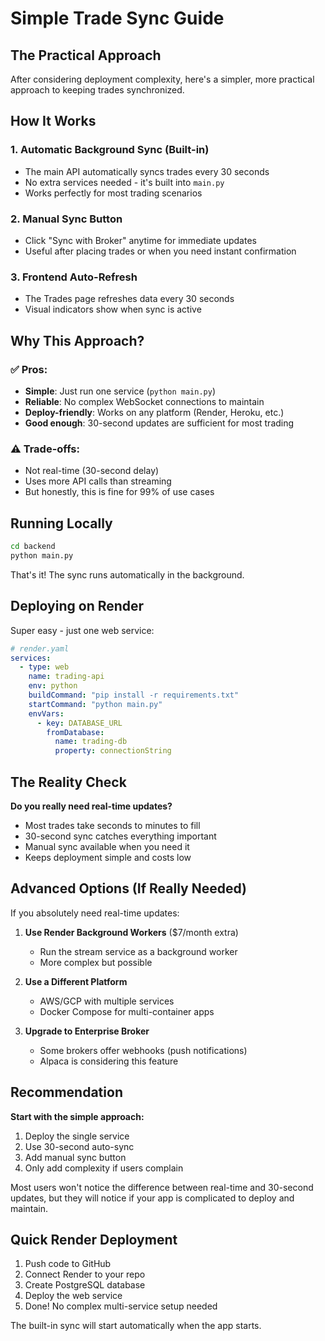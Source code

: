 # Simple Trade Sync Guide

## The Practical Approach

After considering deployment complexity, here's a simpler, more practical approach to keeping trades synchronized.

## How It Works

### 1. Automatic Background Sync (Built-in)
- The main API automatically syncs trades every 30 seconds
- No extra services needed - it's built into `main.py`
- Works perfectly for most trading scenarios

### 2. Manual Sync Button
- Click "Sync with Broker" anytime for immediate updates
- Useful after placing trades or when you need instant confirmation

### 3. Frontend Auto-Refresh
- The Trades page refreshes data every 30 seconds
- Visual indicators show when sync is active

## Why This Approach?

### ✅ Pros:
- **Simple**: Just run one service (`python main.py`)
- **Reliable**: No complex WebSocket connections to maintain
- **Deploy-friendly**: Works on any platform (Render, Heroku, etc.)
- **Good enough**: 30-second updates are sufficient for most trading

### ⚠️ Trade-offs:
- Not real-time (30-second delay)
- Uses more API calls than streaming
- But honestly, this is fine for 99% of use cases

## Running Locally

```bash
cd backend
python main.py
```

That's it! The sync runs automatically in the background.

## Deploying on Render

Super easy - just one web service:

```yaml
# render.yaml
services:
  - type: web
    name: trading-api
    env: python
    buildCommand: "pip install -r requirements.txt"
    startCommand: "python main.py"
    envVars:
      - key: DATABASE_URL
        fromDatabase:
          name: trading-db
          property: connectionString
```

## The Reality Check

**Do you really need real-time updates?**

- Most trades take seconds to minutes to fill
- 30-second sync catches everything important
- Manual sync available when you need it
- Keeps deployment simple and costs low

## Advanced Options (If Really Needed)

If you absolutely need real-time updates:

1. **Use Render Background Workers** ($7/month extra)
   - Run the stream service as a background worker
   - More complex but possible

2. **Use a Different Platform**
   - AWS/GCP with multiple services
   - Docker Compose for multi-container apps

3. **Upgrade to Enterprise Broker**
   - Some brokers offer webhooks (push notifications)
   - Alpaca is considering this feature

## Recommendation

**Start with the simple approach:**
1. Deploy the single service
2. Use 30-second auto-sync
3. Add manual sync button
4. Only add complexity if users complain

Most users won't notice the difference between real-time and 30-second updates, but they will notice if your app is complicated to deploy and maintain.

## Quick Render Deployment

1. Push code to GitHub
2. Connect Render to your repo
3. Create PostgreSQL database
4. Deploy the web service
5. Done! No complex multi-service setup needed

The built-in sync will start automatically when the app starts. 